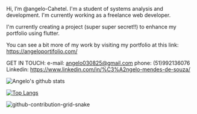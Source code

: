 Hi, I’m @angelo-Cahetel. I'm a student of systems analysis and development. I'm currently working as a freelance web developer.

I'm currently creating a project (super super secret!!) to enhance my portfolio using flutter. 

You can see a bit more of my work by visiting my portfolio at this link: https://angeloportifolio.com/
   
   GET IN TOUCH: 
      e-mail: angelo030825@gmail.com
      phone:  (51)992136076
      Linkedin: https://www.linkedin.com/in/%C3%A2ngelo-mendes-de-souza/
      
![Angelo's github stats](https://github-readme-stats.vercel.app/api?username=angelo-Cahetel&show_icons=true&theme=dark)

[![Top Langs](https://github-readme-stats.vercel.app/api/top-langs/?username=angelo-Cahetel&hide=c,php)](https://github.com/angelo-Cahetel/github-readme-stats)

![github-contribution-grid-snake](https://user-images.githubusercontent.com/89845641/218791674-c52db856-24d2-429f-8867-170c365730d1.svg)

<!---
angelo-Cahetel/angelo-Cahetel is a ✨ special ✨ repository because its `README.md` (this file) appears on your GitHub profile.
You can click the Preview link to take a look at your changes.
--->
